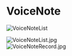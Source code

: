 # VoiceNote
![VoiceNoteList](https://github.com/nanjimeng/VoiceNote/blob/master/ScreenShot/VoiceNoteList.jpg "VoiceNoteList")
<div>
<img src='https://github.com/nanjimeng/VoiceNote/blob/master/ScreenShot/VoiceNoteList.jpg'
     alt='VoiceNoteList.jpg'>
</div>
<div>
<img src = 'https://github.com/nanjimeng/VoiceNote/blob/master/ScreenShot/VoiceNoteRecord.jpg'
     alt = 'VoiceNoteRecord.jpg'>
</div>